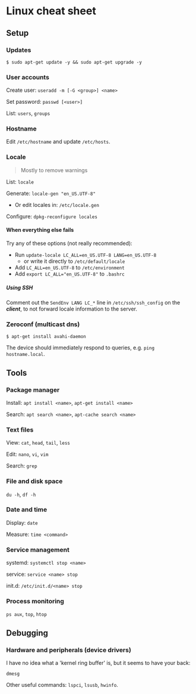 # Linux cheat sheet

## Setup

### Updates
```
$ sudo apt-get update -y && sudo apt-get upgrade -y
```

### User accounts
Create user: `useradd -m [-G <group>] <name>`

Set password: `passwd [<user>]`

List: `users`, `groups`

### Hostname
Edit `/etc/hostname` and update `/etc/hosts`.

### Locale
> Mostly to remove warnings

List: `locale`

Generate: `locale-gen "en_US.UTF-8"`
- Or edit locales in: `/etc/locale.gen`

Configure: `dpkg-reconfigure locales`

#### When everything else fails
Try any of these options (not really recommended):

- Run `update-locale LC_ALL=en_US.UTF-8 LANG=en_US.UTF-8`
  - or write it directly to `/etc/default/locale`
- Add `LC_ALL=en_US.UTF-8` to `/etc/environment`
- Add `export LC_ALL="en_US.UTF-8"` to `.bashrc`

##### Using SSH
Comment out the `SendEnv LANG LC_*` line in `/etc/ssh/ssh_config` on the ***client***, to not forward locale information to the server.

### Zeroconf (multicast dns)
```
$ apt-get install avahi-daemon
```
The device should immediately respond to queries, e.g. `ping hostname.local`.


## Tools

### Package manager
Install: `apt install <name>`, `apt-get install <name>`

Search: `apt search <name>`, `apt-cache search <name>`

### Text files
View: `cat`, `head`, `tail`, `less`

Edit: `nano`, `vi`, `vim`

Search: `grep`

### File and disk space
`du -h`, `df -h`

### Date and time
Display: `date`

Measure: `time <command>`

### Service management
systemd: `systemctl stop <name>`

service: `service <name> stop`

init.d: `/etc/init.d/<name> stop`

### Process monitoring
`ps aux`, `top`, `htop`


## Debugging

### Hardware and peripherals (device drivers)
I have no idea what a 'kernel ring buffer' is, but it seems to have your back:

`dmesg`

Other useful commands: `lspci`, `lsusb`, `hwinfo`.
